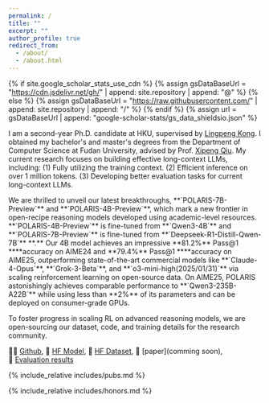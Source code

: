 ```yaml
---
permalink: /
title: ""
excerpt: ""
author_profile: true
redirect_from: 
  - /about/
  - /about.html
---
```


{% if site.google_scholar_stats_use_cdn %}
{% assign gsDataBaseUrl = "https://cdn.jsdelivr.net/gh/" | append: site.repository | append: "@" %}
{% else %}
{% assign gsDataBaseUrl = "https://raw.githubusercontent.com/" | append: site.repository | append: "/" %}
{% endif %}
{% assign url = gsDataBaseUrl | append: "google-scholar-stats/gs_data_shieldsio.json" %}

<span class='anchor' id='about-me'></span>



I am a second-year Ph.D. candidate at HKU, supervised by [Lingpeng Kong](https://ikekonglp.github.io/). I obtained my bachelor's and master's degrees from the Department of Computer Science at Fudan University, advised by Prof. [Xipeng Qiu](https://xpqiu.github.io/en.html). My current research focuses on building effective long-context LLMs, including:
(1) Fully utilizing the training context.
(2) Efficient inference on over 1 million tokens.
(3) Developing better evaluation tasks for current long-context LLMs.

<aside>
We are thrilled to unveil our latest breakthroughs, **`POLARIS-7B-Preview`** and **`POLARIS-4B-Preview`**, which mark a new frontier in open-recipe reasoning models developed using academic-level resources.  **`POLARIS-4B-Preview`** is fine-tuned from **`Qwen3-4B`** and **`POLARIS-7B-Preview`** is fine-tuned from **`Deepseek-R1-Distill-Qwen-7B`** **.**  Our 4B model achieves an impressive **81.2%** Pass@1 ****accuracy on AIME24 and **79.4%** Pass@1 ****accuracy on AIME25, outperforming state-of-the-art commercial models like **`Claude-4-Opus`**, **`Grok-3-Beta`**, and **`o3-mini-high(2025/01/31)`** via scaling reinforcement learning on open-source data. On AIME25, POLARIS astonishingly achieves comparable performance to **`Qwen3-235B-A22B`**  while using less than **2%** of its parameters and can be deployed on consumer-grade GPUs.

To foster progress in scaling RL on advanced reasoning models, we are open-sourcing our dataset, code, and training details for the research community.

👨‍💻 [Github](https://github.com/agentica-project/deepscaler), 🤗 [HF Model](https://huggingface.co/POLARIS-HKU/Polaris-4B-Preview), 🤗 [HF Dataset](https://huggingface.co/datasets/agentica-org/DeepScaleR-Preview-Dataset), 📖 [paper](comming soon), 🔎 [Evaluation results](https://github.com/HKUNLP/POLARIS)

</aside>

{% include_relative includes/pubs.md %}

{% include_relative includes/honors.md %}
